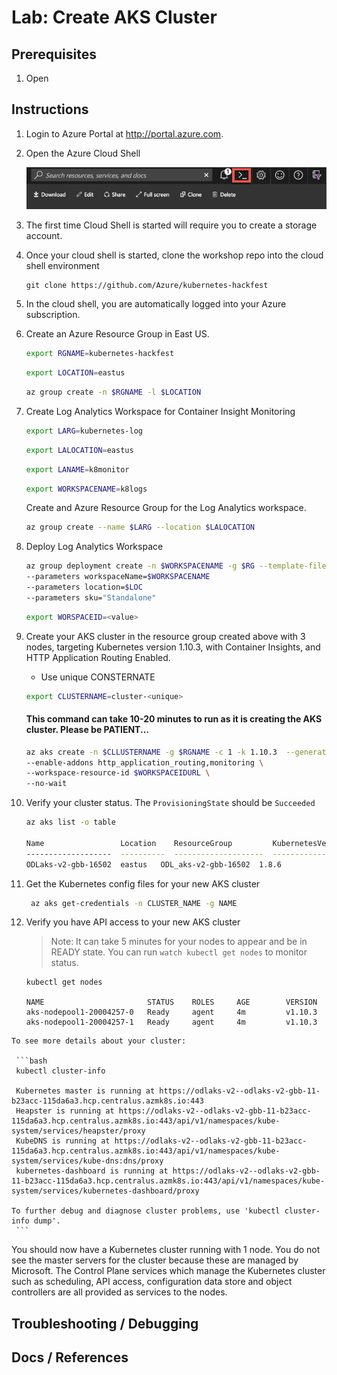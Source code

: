 # Lab: Create AKS Cluster

## Prerequisites 

1. Open

## Instructions



1. Login to Azure Portal at http://portal.azure.com.
2. Open the Azure Cloud Shell

    ![Azure Cloud Shell](img-cloud-shell.png "Azure Cloud Shell")

3. The first time Cloud Shell is started will require you to create a storage account. 

4. Once your cloud shell is started, clone the workshop repo into the cloud shell environment
    ```
    git clone https://github.com/Azure/kubernetes-hackfest
    ```

5. In the cloud shell, you are automatically logged into your Azure subscription.

6. Create an Azure Resource Group in East US.

    ```bash
    export RGNAME=kubernetes-hackfest
    ```  
    ```bash
    export LOCATION=eastus
    ```

    ```bash
    az group create -n $RGNAME -l $LOCATION 
7. Create Log Analytics Workspace for Container Insight Monitoring
   ```bash
   export LARG=kubernetes-log
   ```

   ```bash
   export LALOCATION=eastus
   ```

   ```bash
   export LANAME=k8monitor
   ```

   ```bash
   export WORKSPACENAME=k8logs
   ```

   Create and Azure Resource Group for the Log Analytics workspace.

   ```bash
   az group create --name $LARG --location $LALOCATION
   ```

8. Deploy Log Analytics Workspace
   ```bash
   az group deployment create -n $WORKSPACENAME -g $RG --template-file azuredeploy-loganalytics.json
   --parameters workspaceName=$WORKSPACENAME
   --parameters location=$LOC
   --parameters sku="Standalone"
   ```

   ```bash
   export WORSPACEID=<value>
   ```

9. Create your AKS cluster in the resource group created above with 3 nodes, targeting Kubernetes version 1.10.3, with Container Insights, and HTTP Application Routing Enabled.
   * Use unique CONSTERNATE

    ```bash
    export CLUSTERNAME=cluster-<unique>
    ```  
    #### This command can take 10-20 minutes to run as it is creating the AKS cluster. Please be PATIENT...
    ```bash
    az aks create -n $CLLUSTERNAME -g $RGNAME -c 1 -k 1.10.3  --generate-ssh-keys -l $LOCATION \
    --enable-addons http_application_routing,monitoring \
    --workspace-resource-id $WORKSPACEIDURL \
    --no-wait  
    ```

10. Verify your cluster status. The `ProvisioningState` should be `Succeeded`
    ```bash
    az aks list -o table

    Name                 Location    ResourceGroup         KubernetesVersion    ProvisioningState    Fqdn
    -------------------  ----------  --------------------  -------------------  -------------------  -------------------------------------------------------------------
    ODLaks-v2-gbb-16502  eastus   ODL_aks-v2-gbb-16502  1.8.6                Succeeded odlaks-v2--odlaks-v2-gbb-16-b23acc-17863579.hcp.centralus.azmk8s.io
    ```

11.  Get the Kubernetes config files for your new AKS cluster
     ```bash
      az aks get-credentials -n CLUSTER_NAME -g NAME
     ```
12.  Verify you have API access to your new AKS cluster

      > Note: It can take 5 minutes for your nodes to appear and be in READY state. You can run `watch kubectl get nodes` to monitor status.
     ```
     kubectl get nodes
    
     NAME                       STATUS    ROLES     AGE        VERSION
     aks-nodepool1-20004257-0   Ready     agent     4m         v1.10.3
     aks-nodepool1-20004257-1   Ready     agent     4m         v1.10.3
     ```
    
    To see more details about your cluster:
    
     ```bash
     kubectl cluster-info

     Kubernetes master is running at https://odlaks-v2--odlaks-v2-gbb-11-b23acc-115da6a3.hcp.centralus.azmk8s.io:443
     Heapster is running at https://odlaks-v2--odlaks-v2-gbb-11-b23acc-115da6a3.hcp.centralus.azmk8s.io:443/api/v1/namespaces/kube-system/services/heapster/proxy
     KubeDNS is running at https://odlaks-v2--odlaks-v2-gbb-11-b23acc-115da6a3.hcp.centralus.azmk8s.io:443/api/v1/namespaces/kube-system/services/kube-dns:dns/proxy
     kubernetes-dashboard is running at https://odlaks-v2--odlaks-v2-gbb-11-b23acc-115da6a3.hcp.centralus.azmk8s.io:443/api/v1/namespaces/kube-system/services/kubernetes-dashboard/proxy

    To further debug and diagnose cluster problems, use 'kubectl cluster-info dump'.
     ```

You should now have a Kubernetes cluster running with 1 node. You do not see the master servers for the cluster because these are managed by Microsoft. The Control Plane services which manage the Kubernetes cluster such as scheduling, API access, configuration data store and object controllers are all provided as services to the nodes.



## Troubleshooting / Debugging

## Docs / References

